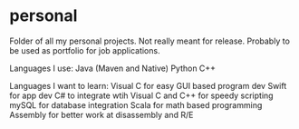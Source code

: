 # personal

Folder of all my personal projects. Not really meant for release. Probably to be used as portfolio for job applications.

Languages I use:
Java (Maven and Native)
Python
C++

Languages I want to learn:
Visual C for easy GUI based program dev
Swift for app dev
C# to integrate wtih Visual C and C++ for speedy scripting
mySQL for database integration
Scala for math based programming
Assembly for better work at disassembly and R/E 
